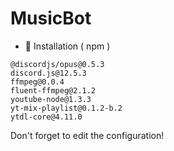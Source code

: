 # MusicBot

- 📑 Installation ( npm )

>
    @discordjs/opus@0.5.3
    discord.js@12.5.3
    ffmpeg@0.0.4
    fluent-ffmpeg@2.1.2
    youtube-node@1.3.3
    yt-mix-playlist@0.1.2-b.2
    ytdl-core@4.11.0

Don't forget to edit the configuration!

